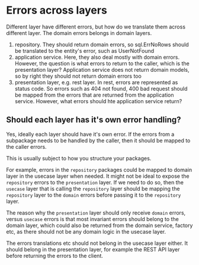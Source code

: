 # Errors across layers

Different layer have different errors, but how do we translate them across different layer. The domain errors belongs in domain layers.

1. repository. They should return domain errors, so sql.ErrNoRows should be translated to the entity's error, such as UserNotFound
2. application service. Here, they also deal mostly with domain errors. However, the question is what errors to return to the caller, which is the presentation layer? Application service does not return domain models, so by right they should not return domain errors too
3. presentation layer, e.g. rest layer. In rest, errors are represented as status code. So errors such as 404 not found, 400 bad request should be mapped from the errors that are returned from the application service. However, what errors should hte application service return?



## Should each layer has it's own error handling?

Yes, ideally each layer should have it's own error. If the errors from a subpackage needs to be handled by the caller, then it should be mapped to the caller errors.


This is usually subject to how you structure your packages.


For example, errors in the `repository` packages could be mapped to domain layer in the usecase layer when needed. It might not be ideal to expose the `repository` errors to the `presentation` layer. If we need to do so, then the `usecase` layer that is calling the `repository` layer should be mapping the `repository` layer to the `domain` errors before passing it to the `repository` layer.


The reason why the `presentation` layer should only receive `domain` errors, versus `usecase` errors is that most invariant errors should belong to the domain layer, which could also be returned from the domain service, factory etc, as there should not be any domain logic in the usecase layer.

The errors translations etc should not belong in the usecase layer either. It should belong in the presentation layer, for example the REST API layer before returning the errors to the client.
